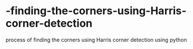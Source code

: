 # -finding-the-corners-using-Harris-corner-detection
process of finding the corners using Harris corner detection using python
